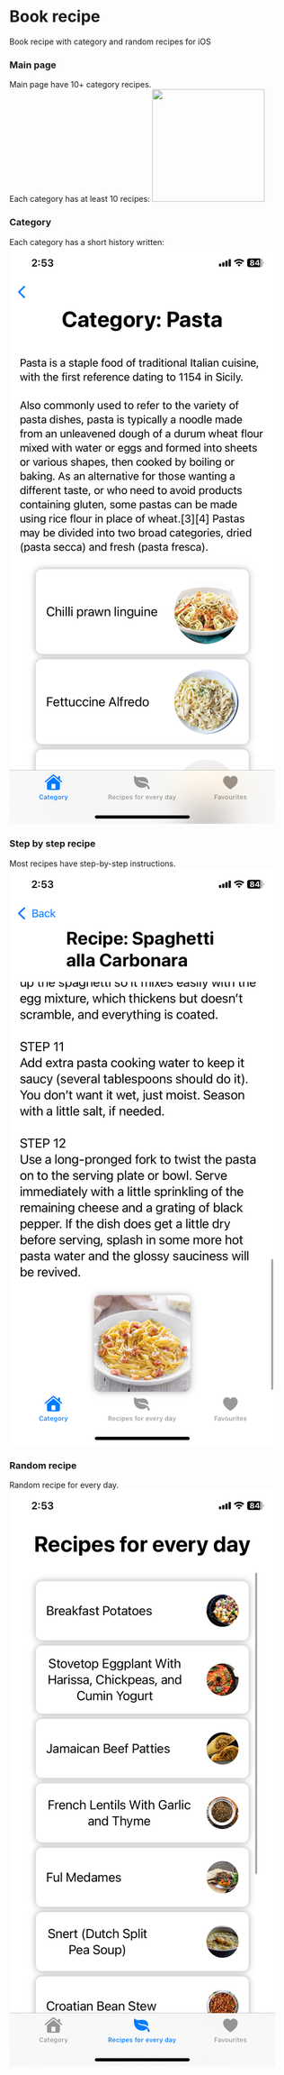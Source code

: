 # Book recipe
Book recipe with category and random recipes for iOS

### Main page
Main page have 10+ category recipes.  
Each category has at least 10 recipes:
<img src="misc/mainPage.PNG.png" width="200" height="200">


### Category
Each category has a short history written:
![](./misc/Pasta.PNG)


### Step by step recipe
Most recipes have step-by-step instructions.
![](./misc/Spaghetti.PNG)

### Random recipe
Random recipe for every day. 
![](./misc/RandomRecipe.PNG)
